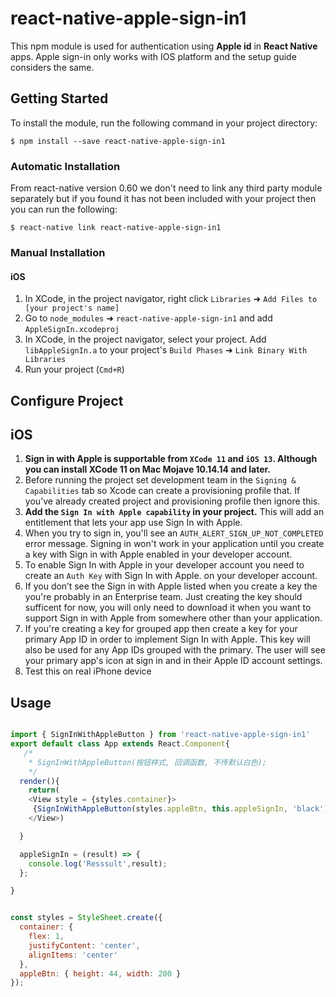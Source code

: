 # react-native-apple-sign-in1
This npm module is used for authentication using **Apple id** in **React Native** apps.
Apple sign-in only works with IOS platform and the setup guide considers the same.

## Getting Started

To install the module, run the following command in your project directory:

`$ npm install --save react-native-apple-sign-in1`

### Automatic Installation

From react-native version 0.60 we don't need to link any third party module separately but if you found it has not been included with your project then you can run the following:

`$ react-native link react-native-apple-sign-in1`

### Manual Installation

#### iOS

1. In XCode, in the project navigator, right click `Libraries` ➜ `Add Files to [your project's name]`
2. Go to `node_modules` ➜ `react-native-apple-sign-in1` and add `AppleSignIn.xcodeproj`
3. In XCode, in the project navigator, select your project. Add `libAppleSignIn.a` to your project's `Build Phases` ➜ `Link Binary With Libraries`
4. Run your project (`Cmd+R`)

## Configure Project

## iOS

1. **Sign in with Apple is supportable from `XCode 11` and `iOS 13`. Although you can install XCode 11 on Mac Mojave 10.14.14 and later.** 
2. Before running the project set development team in the `Signing & Capabilities` tab so Xcode can create a provisioning profile that. If you've already created project and provisioning profile then ignore this.
3. **Add the `Sign In with Apple capability` in your project.** This will add an entitlement that lets your app use Sign In with Apple.
4. When you try to sign in, you'll see an `AUTH_ALERT_SIGN_UP_NOT_COMPLETED` error message. Signing in won't work in your application until you create a key with Sign in with Apple enabled in your developer account.
5. To enable Sign In with Apple in your developer account you need to create an `Auth Key` with Sign In with Apple. on your developer account.
6. If you don’t see the Sign in with Apple listed when you create a key the you're probably in an Enterprise team. Just creating the key should sufficent for now, you will only need to download it when you want to support Sign in with Apple from somewhere other than your application.
7. If you're creating a key for grouped app then create a key for your primary App ID in order to implement Sign In with Apple. This key will also be used for any App IDs grouped with the primary. The user will see your primary app's icon at sign in and in their Apple ID account settings.
8. Test this on real iPhone device 

## Usage
```javascript

import { SignInWithAppleButton } from 'react-native-apple-sign-in1'
export default class App extends React.Component{
   /*
    * SignInWithAppleButton(按钮样式, 回调函数, 不传默认白色);
    */
  render(){
    return(
    <View style = {styles.container}>
     {SignInWithAppleButton(styles.appleBtn, this.appleSignIn, 'black')}
    </View>)

  }

  appleSignIn = (result) => {
    console.log('Resssult',result);
  };

}


const styles = StyleSheet.create({
  container: {
    flex: 1,
    justifyContent: 'center',
    alignItems: 'center'
  },
  appleBtn: { height: 44, width: 200 }
});
```

